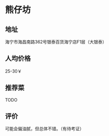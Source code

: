 # 熊仔坊

## 地址

海宁市海昌南路362号银泰百货海宁店F1层（大银泰）

## 人均价格

25-30￥

## 推荐菜

TODO

## 评价

可能会偏油腻，但总体不错。（有待考证）

